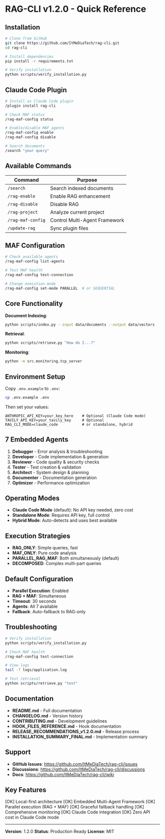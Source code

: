 # RAG-CLI v1.2.0 - Quick Reference

## Installation

```bash
# Clone from GitHub
git clone https://github.com/ItMeDiaTech/rag-cli.git
cd rag-cli

# Install dependencies
pip install -r requirements.txt

# Verify installation
python scripts/verify_installation.py
```

## Claude Code Plugin

```bash
# Install as Claude Code plugin
/plugin install rag-cli

# Check MAF status
/rag-maf-config status

# Enable/disable MAF agents
/rag-maf-config enable
/rag-maf-config disable

# Search documents
/search "your query"
```

## Available Commands

| Command | Purpose |
|---------|---------|
| `/search` | Search indexed documents |
| `/rag-enable` | Enable RAG enhancement |
| `/rag-disable` | Disable RAG |
| `/rag-project` | Analyze current project |
| `/rag-maf-config` | Control Multi-Agent Framework |
| `/update-rag` | Sync plugin files |

## MAF Configuration

```bash
# Check available agents
/rag-maf-config list-agents

# Test MAF health
/rag-maf-config test-connection

# Change execution mode
/rag-maf-config set-mode PARALLEL  # or SEQUENTIAL
```

## Core Functionality

**Document Indexing**:
```bash
python scripts/index.py --input data/documents --output data/vectors
```

**Retrieval**:
```bash
python scripts/retrieve.py "How do I...?"
```

**Monitoring**:
```bash
python -m src.monitoring.tcp_server
```

## Environment Setup

Copy `.env.example` to `.env`:
```bash
cp .env.example .env
```

Then set your values:
```
ANTHROPIC_API_KEY=your_key_here    # Optional (Claude Code mode)
TAVILY_API_KEY=your_tavily_key     # Optional
RAG_CLI_MODE=claude_code           # or standalone, hybrid
```

## 7 Embedded Agents

1. **Debugger** - Error analysis & troubleshooting
2. **Developer** - Code implementation & generation
3. **Reviewer** - Code quality & security checks
4. **Tester** - Test creation & validation
5. **Architect** - System design & planning
6. **Documenter** - Documentation generation
7. **Optimizer** - Performance optimization

## Operating Modes

- **Claude Code Mode** (default): No API key needed, zero cost
- **Standalone Mode**: Requires API key, full control
- **Hybrid Mode**: Auto-detects and uses best available

## Execution Strategies

- **RAG_ONLY**: Simple queries, fast
- **MAF_ONLY**: Pure code analysis
- **PARALLEL_RAG_MAF**: Both simultaneously (default)
- **DECOMPOSED**: Complex multi-part queries

## Default Configuration

- **Parallel Execution**: Enabled
- **RAG + MAF**: Simultaneous
- **Timeout**: 30 seconds
- **Agents**: All 7 available
- **Fallback**: Auto-fallback to RAG-only

## Troubleshooting

```bash
# Verify installation
python scripts/verify_installation.py

# Check MAF health
/rag-maf-config test-connection

# View logs
tail -f logs/application.log

# Test retrieval
python scripts/retrieve.py "test"
```

## Documentation

- **README.md** - Full documentation
- **CHANGELOG.md** - Version history
- **CONTRIBUTING.md** - Development guidelines
- **HOOK_FILES_REFERENCE.md** - Hook documentation
- **RELEASE_RECOMMENDATIONS_v1.2.0.md** - Release process
- **INSTALLATION_SUMMARY_FINAL.md** - Implementation summary

## Support

- **GitHub Issues**: https://github.com/ItMeDiaTech/rag-cli/issues
- **Discussions**: https://github.com/ItMeDiaTech/rag-cli/discussions
- **Docs**: https://github.com/ItMeDiaTech/rag-cli/wiki

## Key Features
  [OK] Local-first architecture
  [OK] Embedded Multi-Agent Framework
  [OK] Parallel execution (RAG + MAF)
  [OK] Graceful fallback handling
  [OK] Comprehensive monitoring
  [OK] Claude Code integration
  [OK] Zero API cost in Claude Code mode

---

**Version**: 1.2.0
**Status**: Production Ready
**License**: MIT
